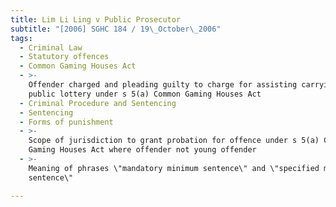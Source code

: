 ```yaml
---
title: Lim Li Ling v Public Prosecutor
subtitle: "[2006] SGHC 184 / 19\_October\_2006"
tags:
  - Criminal Law
  - Statutory offences
  - Common Gaming Houses Act
  - >-
    Offender charged and pleading guilty to charge for assisting carrying on of
    public lottery under s 5(a) Common Gaming Houses Act
  - Criminal Procedure and Sentencing
  - Sentencing
  - Forms of punishment
  - >-
    Scope of jurisdiction to grant probation for offence under s 5(a) Common
    Gaming Houses Act where offender not young offender
  - >-
    Meaning of phrases \"mandatory minimum sentence\" and \"specified minimum
    sentence\"

---
```


